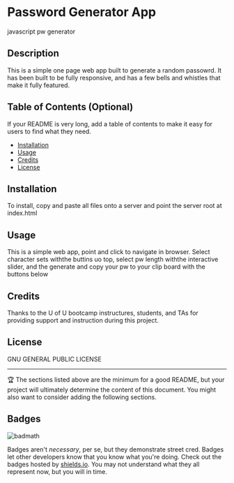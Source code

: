 # Password Generator App
javascript pw generator

## Description 

This is a simple one page web app built to generate a random passowrd.
It has been built to be fully responsive, and has a few bells and whistles that make it fully featured.


## Table of Contents (Optional)

If your README is very long, add a table of contents to make it easy for users to find what they need.

* [Installation](#installation)
* [Usage](#usage)
* [Credits](#credits)
* [License](#license)


## Installation

To install, copy and paste all files onto a server and point the server root at index.html


## Usage 

This is a simple web app, point and click to navigate in browser.  Select character sets withthe buttins uo top, select pw length withthe interactive slider, and the generate and copy your pw to your clip board with the buttons below


## Credits
 
Thanks to the U of U bootcamp instructures, students, and TAs for providing support and instruction during this project.




## License

GNU GENERAL PUBLIC LICENSE

---

🏆 The sections listed above are the minimum for a good README, but your project will ultimately determine the content of this document. You might also want to consider adding the following sections.

## Badges

![badmath](https://img.shields.io/github/languages/top/nielsenjared/badmath)

Badges aren't _necessary_, per se, but they demonstrate street cred. Badges let other developers know that you know what you're doing. Check out the badges hosted by [shields.io](https://shields.io/). You may not understand what they all represent now, but you will in time.



